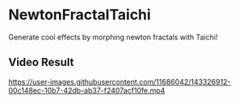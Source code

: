 # NewtonFractalTaichi
Generate cool effects by morphing newton fractals with Taichi!

## Video Result 



https://user-images.githubusercontent.com/11686042/143326912-00c148ec-10b7-42db-ab37-f2407acf10fe.mp4

